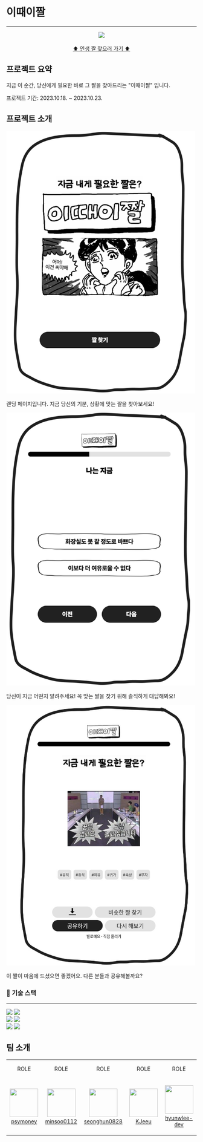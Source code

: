 # 이때이짤

---

<p align="center"><image src="./public/images/doc/main.png"/></p>
<p align="center"><a href="https://right-meme-right-now.site">⬆︎ 인생 짤 찾으러 가기 ⬆︎</a></p>

## 프로젝트 요약

지금 이 순간, 당신에게 필요한 바로 그 짤을 찾아드리는 "이때이짤" 입니다.

프로젝트 기간: 2023.10.18. ~ 2023.10.23.

## 프로젝트 소개

<img src="./public/images/doc/main-page.png" width="500px" />

랜딩 페이지입니다. 지금 당신의 기분, 상황에 맞는 짤을 찾아보세요!

<img src="./public/images/doc/step-page.png" width="500px" />

당신이 지금 어떤지 알려주세요! 꼭 맞는 짤을 찾기 위해 솔직하게 대답해봐요!

<img src="./public/images/doc/final-page.jpeg" width="500px" />

이 짤이 마음에 드셨으면 좋겠어요. 다른 분들과 공유해볼까요?

### :wrench: 기술 스택

---

<img src="https://img.shields.io/badge/JavaScript-F7DF1E?style=for-the-badge&logo=javascript&logoColor=black"/>
<img src="https://img.shields.io/badge/Node.js-43853D?style=for-the-badge&logo=node.js&logoColor=white"/>
<br>
<img src="https://img.shields.io/badge/MongoDB-4EA94B?style=for-the-badge&logo=mongodb&logoColor=white"/>
<img src="https://img.shields.io/badge/Amazon_AWS-232F3E?style=for-the-badge&logo=amazon-aws&logoColor=white"/>
<br>
<img src="https://img.shields.io/badge/Figma-F24E1E?style=for-the-badge&logo=figma&logoColor=white"/>
<img src=https://img.shields.io/badge/GitHub-100000?style=for-the-badge&logo=github&logoColor=white"/>


## 팀 소개

<table>
    <tr height="50px">
        <td align="center">ROLE</td>
        <td align="center">ROLE</td>
        <td align="center">ROLE</td>
        <td align="center">ROLE</td>
        <td align="center">ROLE</td>
    </tr>
    <tr height="150px">
        <td align="center" width="200px">
                <a href="https://github.com/psymoneylink">
                    <image src="/images/doc/koy.png" width="75" height="75" />
                </a>
                <br />
                <a href="link">psymoney</a>
        </td>
        <td align="center" width="200px">
                <a href="https://github.com/minsoo0112link">
                    <image src="/images/doc/leo.png" width="75" height="75" />
                </a>
                <br />
                <a href="link">minsoo0112</a>
        </td>
        <td align="center" width="200px">
                <a href="https://github.com/seonghun0828link">
                    <image src="/images/doc/jojo.png" width="75" height="75" />
                </a>
                <br />
                <a href="https://github.com/KJeeulink">seonghun0828</a>
        </td>
        <td align="center" width="200px">
                <a href="link">
                    <image src="/images/doc/hodo.png" width="75" height="75" />
                </a>
                <br />
                <a href="link">KJeeu</a>
        </td>
        <td align="center" width="200px">
                <a href="https://github.com/hyunwlee-devlink">
                    <image src="/images/doc/dao.png" width="75" height="75" />
                </a>
                <br />
                <a href="link">hyunwlee-dev</a>
        </td>
    </tr>
</table>
